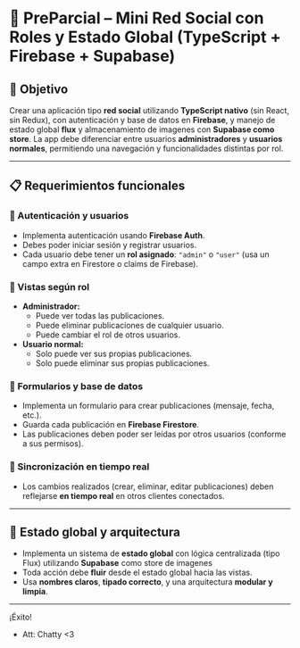 # 🧪 PreParcial – Mini Red Social con Roles y Estado Global (TypeScript + Firebase + Supabase)

## 🎯 Objetivo

Crear una aplicación tipo **red social** utilizando **TypeScript nativo** (sin React, sin Redux), con autenticación y base de datos en **Firebase**, y manejo de estado global **flux** y almacenamiento de imagenes con **Supabase como store**. La app debe diferenciar entre usuarios **administradores** y **usuarios normales**, permitiendo una navegación y funcionalidades distintas por rol.

---

## 📋 Requerimientos funcionales

### 🧾 Autenticación y usuarios

- Implementa autenticación usando **Firebase Auth**.
- Debes poder iniciar sesión y registrar usuarios.
- Cada usuario debe tener un **rol asignado**: `"admin"` o `"user"` (usa un campo extra en Firestore o claims de Firebase).

### 👥 Vistas según rol

- **Administrador:**
  - Puede ver todas las publicaciones.
  - Puede eliminar publicaciones de cualquier usuario.
  - Puede cambiar el rol de otros usuarios.
- **Usuario normal:**
  - Solo puede ver sus propias publicaciones.
  - Solo puede eliminar sus propias publicaciones.

### 📝 Formularios y base de datos

- Implementa un formulario para crear publicaciones (mensaje, fecha, etc.).
- Guarda cada publicación en **Firebase Firestore**.
- Las publicaciones deben poder ser leídas por otros usuarios (conforme a sus permisos).

### 🔄 Sincronización en tiempo real

- Los cambios realizados (crear, eliminar, editar publicaciones) deben reflejarse **en tiempo real** en otros clientes conectados.

---

## 🔁 Estado global y arquitectura

- Implementa un sistema de **estado global** con lógica centralizada (tipo Flux) utilizando **Supabase** como store de imagenes
- Toda acción debe **fluir** desde el estado global hacia las vistas.
- Usa **nombres claros**, **tipado correcto**, y una arquitectura **modular y limpia**.

---

¡Éxito!

- Att: Chatty <3
